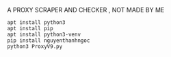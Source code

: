 A PROXY SCRAPER AND CHECKER , NOT MADE BY ME     



    apt install python3 
    apt install pip
    apt install python3-venv
    pip install nguyenthanhngoc
    python3 ProxyV9.py
    
